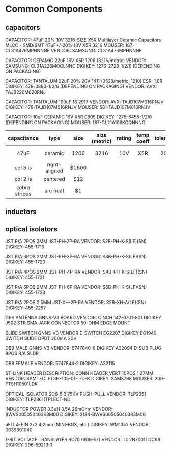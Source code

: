 # Common Components

## capacitors

CAPACITOR: 47uF 20% 10V 3216-SIZE X5R
Multilayer Ceramic Capacitors MLCC - SMD/SMT 47uF+/-20% 10V X5R 3216
MOUSER: 187-CL31A476MPHNNNE
VENDOR: SAMSUNG: CL31A476MPHNNNE

CAPACITOR: CERAMIC 22uF 16V X5R 1206 (3216/metric)
VENDOR: SAMSUNG: CL31A226MOCLNNC
DIGIKEY: 1276-2728-1/2/6 (DEPENDING ON PACKAGING)

CAPACITOR: TANTALUM 22uF 20% 20V 1411 (3528/metric, 1210) ESR: 1.8R
DIGIKEY: 478-3883-1/2/6 (DEPENDING ON PACKAGING)
VENDOR: AVX: TAJB226M020RNJ

CAPACITOR: TANTALUM 100uF 16 2917
VENDOR: AVX: TAJD107M016RNJV
DIGIKEY: 478-TAJD107M016RNJV
MOUSER: 581-TAJD107M016RNJV

CAPACITOR: 10uF CERAMIC 16V X5R 0805
DIGIKEY: 1276-6455-1/2/6 (DEPENDING ON PACKAGING)
MOUSER: 187-CL21A106KOQNNNG

| capacitance |  type  |  size  | size (metric) | rating | temp coeff | tolerance | vendor p/n | digikey | mouser |
| :---------: | :----: | :---:  | :-----------: | :----: | :--------: | :-------: | :--------: | :-----: | :----: |
| 47uF | ceramic | 1206 | 3216 | 10V | X5R | 20% | SAMSUNG: CL31A476MPHNNNE | [187-CL31A476MPHNNNE](https://www.digikey.com/en/products/detail/samsung-electro-mechanics/CL31A476MPHNNNE/3888721?s=N4IgTCBcDaIIxgOwDYC0BmADM9IC6AvkA) | |
| col 3 is      | right-aligned | $1600 |
| col 2 is      | centered      |   $12 |
| zebra stripes | are neat      |    $1 |



## inductors

## optical isolators


JST R/A 2POS 2MM JST-PH-2P-RA
VENDOR: S2B-PH-K-S(LF)(SN)
DIGIKEY: 455-1719

JST R/A 3POS 2MM JST-PH-3P-RA
VENDOR: S3B-PH-K-S(LF)(SN)
DIGIKEY: 455-1720

JST R/A 4POS 2MM JST-PH-4P-RA
VENDOR: S4B-PH-K-S(LF)(SN)
DIGIKEY: 455-1721

JST R/A 6POS 2MM JST-PH-6P-RA
VENDOR: S6B-PH-K-S(LF)(SN)
DIGIKEY: 455-1723

JST R/A 2POS 2.5MM JST-XH-2P-RA
VENDOR: S2B-XH-A(LF)(SN)
DIGIKEY: 455-2257

GPS ANTENNA GNNS-V3 BOARD
VENDOR: CINCH 142-0701-801
DIGIKEY J502
STR SMA JACK CONNECTOR 50-OHM EDGE MOUNT

SLIDE SWITCH GNNS-V3
VENDOR E-SWITCH EG2207
DIGIKEY EG1940
SWITCH SLIDE DPDT 200mA 30V

DB9 MALE GNNS-V3
VENDOR: 5747840-6
DIGIKEY A32094
D-SUB PLUG 9POS R/A SLDR

DB9 FEMALE
VENDOR: 5747844-2
DIGIKEY: A32115

ST-LINK HEADER
DESCRIPTION: CONN HEADER VERT 10POS 1.27MM
VENDOR: SAMTEC: FTSH-105-01-L-D-K
DIGIKEY: SAM8798
MOUSER: 200-FTSH10501LDK




OPTICAL ISOLATOR
SO6-5 3.75KV PUSH-PULL
VENDOR: TLP2361
DIGIKEY: TLP2361(TPLECT-ND

INDUCTOR POWER 3.3uH 3.5A 26mOhm
VENDOR: BWVS005050403R3M00
DIGIKEY: 2184-BWVS005050403R3M00

uFIT 4-PIN 2x2 4.2mm (MINI-BOX, etc.)
DIGIKEY: WM1352
VENDOR: 0039301040

1-BIT VOLTAGE TRANSLATER SC70 (SO6-5?)
VENDOR: TI: 2N7001TDCKR‎
DIGIKEY: 296-50213-1

